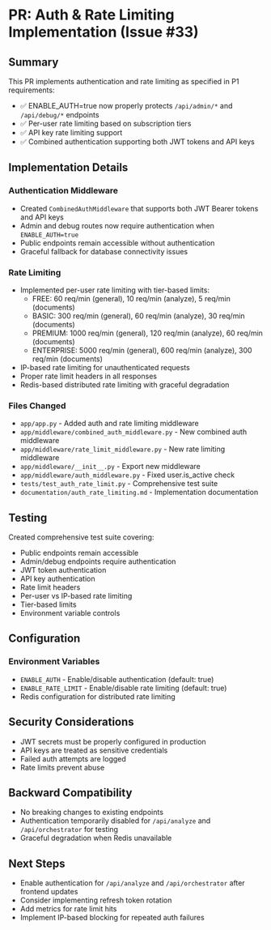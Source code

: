 # PR: Auth & Rate Limiting Implementation (Issue #33)

## Summary
This PR implements authentication and rate limiting as specified in P1 requirements:
- ✅ ENABLE_AUTH=true now properly protects `/api/admin/*` and `/api/debug/*` endpoints
- ✅ Per-user rate limiting based on subscription tiers
- ✅ API key rate limiting support
- ✅ Combined authentication supporting both JWT tokens and API keys

## Implementation Details

### Authentication Middleware
- Created `CombinedAuthMiddleware` that supports both JWT Bearer tokens and API keys
- Admin and debug routes now require authentication when `ENABLE_AUTH=true`
- Public endpoints remain accessible without authentication
- Graceful fallback for database connectivity issues

### Rate Limiting
- Implemented per-user rate limiting with tier-based limits:
  - FREE: 60 req/min (general), 10 req/min (analyze), 5 req/min (documents)
  - BASIC: 300 req/min (general), 60 req/min (analyze), 30 req/min (documents)
  - PREMIUM: 1000 req/min (general), 120 req/min (analyze), 60 req/min (documents)
  - ENTERPRISE: 5000 req/min (general), 600 req/min (analyze), 300 req/min (documents)
- IP-based rate limiting for unauthenticated requests
- Proper rate limit headers in all responses
- Redis-based distributed rate limiting with graceful degradation

### Files Changed
- `app/app.py` - Added auth and rate limiting middleware
- `app/middleware/combined_auth_middleware.py` - New combined auth middleware
- `app/middleware/rate_limit_middleware.py` - New rate limiting middleware
- `app/middleware/__init__.py` - Export new middleware
- `app/middleware/auth_middleware.py` - Fixed user.is_active check
- `tests/test_auth_rate_limit.py` - Comprehensive test suite
- `documentation/auth_rate_limiting.md` - Implementation documentation

## Testing
Created comprehensive test suite covering:
- Public endpoints remain accessible
- Admin/debug endpoints require authentication
- JWT token authentication
- API key authentication
- Rate limit headers
- Per-user vs IP-based rate limiting
- Tier-based limits
- Environment variable controls

## Configuration
### Environment Variables
- `ENABLE_AUTH` - Enable/disable authentication (default: true)
- `ENABLE_RATE_LIMIT` - Enable/disable rate limiting (default: true)
- Redis configuration for distributed rate limiting

## Security Considerations
- JWT secrets must be properly configured in production
- API keys are treated as sensitive credentials
- Failed auth attempts are logged
- Rate limits prevent abuse

## Backward Compatibility
- No breaking changes to existing endpoints
- Authentication temporarily disabled for `/api/analyze` and `/api/orchestrator` for testing
- Graceful degradation when Redis unavailable

## Next Steps
- Enable authentication for `/api/analyze` and `/api/orchestrator` after frontend updates
- Consider implementing refresh token rotation
- Add metrics for rate limit hits
- Implement IP-based blocking for repeated auth failures